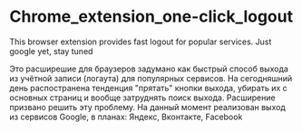 # Chrome_extension_one-click_logout
This browser extension provides fast logout for popular services. Just google yet, stay tuned

Это расширешие для браузеров задумано как быстрый способ выхода из учётной записи (логаута) для популярных сервисов. 
На сегодняшний день распостранена тенденция "прятать" кнопки выхода, убирать их с основных страниц и вообще затруднять поиск выхода.
Расширение призвано решить эту проблему.
На данный момент реализован выход из сервисов Google, в планах: Яндекс, Вконтакте, Facebook

